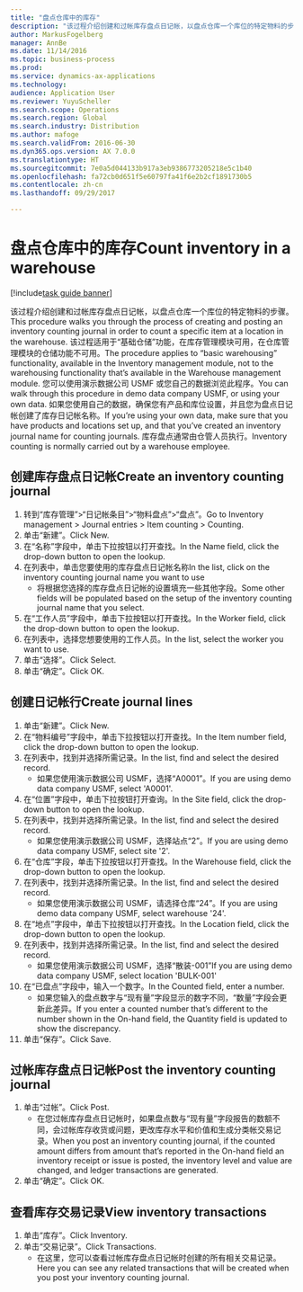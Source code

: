 ```yaml
---
title: "盘点仓库中的库存"
description: "该过程介绍创建和过帐库存盘点日记帐，以盘点仓库一个库位的特定物料的步骤。"
author: MarkusFogelberg
manager: AnnBe
ms.date: 11/14/2016
ms.topic: business-process
ms.prod: 
ms.service: dynamics-ax-applications
ms.technology: 
audience: Application User
ms.reviewer: YuyuScheller
ms.search.scope: Operations
ms.search.region: Global
ms.search.industry: Distribution
ms.author: mafoge
ms.search.validFrom: 2016-06-30
ms.dyn365.ops.version: AX 7.0.0
ms.translationtype: HT
ms.sourcegitcommit: 7e0a5d044133b917a3eb9386773205218e5c1b40
ms.openlocfilehash: fa72cb0d651f5e60797fa41f6e2b2cf1891730b5
ms.contentlocale: zh-cn
ms.lasthandoff: 09/29/2017

---
```

# <a name="count-inventory-in-a-warehouse"></a><span data-ttu-id="0eef4-103">盘点仓库中的库存</span><span class="sxs-lookup"><span data-stu-id="0eef4-103">Count inventory in a warehouse</span></span>

[!include[task guide banner](../../includes/task-guide-banner.md)]

<span data-ttu-id="0eef4-104">该过程介绍创建和过帐库存盘点日记帐，以盘点仓库一个库位的特定物料的步骤。</span><span class="sxs-lookup"><span data-stu-id="0eef4-104">This procedure walks you through the process of creating and posting an inventory counting journal in order to count a specific item at a location in the warehouse.</span></span> <span data-ttu-id="0eef4-105">该过程适用于“基础仓储”功能，在库存管理模块可用，在仓库管理模块的仓储功能不可用。</span><span class="sxs-lookup"><span data-stu-id="0eef4-105">The procedure applies to “basic warehousing” functionality, available in the Inventory management module, not to the warehousing functionality that’s available in the Warehouse management module.</span></span> <span data-ttu-id="0eef4-106">您可以使用演示数据公司 USMF 或您自己的数据浏览此程序。</span><span class="sxs-lookup"><span data-stu-id="0eef4-106">You can walk through this procedure in demo data company USMF, or using your own data.</span></span> <span data-ttu-id="0eef4-107">如果您使用自己的数据，确保您有产品和库位设置，并且您为盘点日记帐创建了库存日记帐名称。</span><span class="sxs-lookup"><span data-stu-id="0eef4-107">If you’re using your own data, make sure that you have products and locations set up, and that you’ve created an inventory journal name for counting journals.</span></span> <span data-ttu-id="0eef4-108">库存盘点通常由仓管人员执行。</span><span class="sxs-lookup"><span data-stu-id="0eef4-108">Inventory counting is normally carried out by a warehouse employee.</span></span>


## <a name="create-an-inventory-counting-journal"></a><span data-ttu-id="0eef4-109">创建库存盘点日记帐</span><span class="sxs-lookup"><span data-stu-id="0eef4-109">Create an inventory counting journal</span></span>
1. <span data-ttu-id="0eef4-110">转到“库存管理”>“日记帐条目”>“物料盘点”>“盘点”。</span><span class="sxs-lookup"><span data-stu-id="0eef4-110">Go to Inventory management > Journal entries > Item counting > Counting.</span></span>
2. <span data-ttu-id="0eef4-111">单击“新建”。</span><span class="sxs-lookup"><span data-stu-id="0eef4-111">Click New.</span></span>
3. <span data-ttu-id="0eef4-112">在“名称”字段中，单击下拉按钮以打开查找。</span><span class="sxs-lookup"><span data-stu-id="0eef4-112">In the Name field, click the drop-down button to open the lookup.</span></span>
4. <span data-ttu-id="0eef4-113">在列表中，单击您要使用的库存盘点日记帐名称</span><span class="sxs-lookup"><span data-stu-id="0eef4-113">In the list, click on the inventory counting journal name you want to use</span></span>
    * <span data-ttu-id="0eef4-114">将根据您选择的库存盘点日记帐的设置填充一些其他字段。</span><span class="sxs-lookup"><span data-stu-id="0eef4-114">Some other fields will be populated based on the setup of the inventory counting journal name that you select.</span></span>  
5. <span data-ttu-id="0eef4-115">在“工作人员”字段中，单击下拉按钮以打开查找。</span><span class="sxs-lookup"><span data-stu-id="0eef4-115">In the Worker field, click the drop-down button to open the lookup.</span></span>
6. <span data-ttu-id="0eef4-116">在列表中，选择您想要使用的工作人员。</span><span class="sxs-lookup"><span data-stu-id="0eef4-116">In the list, select the worker you want to use.</span></span>
7. <span data-ttu-id="0eef4-117">单击“选择”。</span><span class="sxs-lookup"><span data-stu-id="0eef4-117">Click Select.</span></span>
8. <span data-ttu-id="0eef4-118">单击“确定”。</span><span class="sxs-lookup"><span data-stu-id="0eef4-118">Click OK.</span></span>

## <a name="create-journal-lines"></a><span data-ttu-id="0eef4-119">创建日记帐行</span><span class="sxs-lookup"><span data-stu-id="0eef4-119">Create journal lines</span></span>
1. <span data-ttu-id="0eef4-120">单击“新建”。</span><span class="sxs-lookup"><span data-stu-id="0eef4-120">Click New.</span></span>
2. <span data-ttu-id="0eef4-121">在“物料编号”字段中，单击下拉按钮以打开查找。</span><span class="sxs-lookup"><span data-stu-id="0eef4-121">In the Item number field, click the drop-down button to open the lookup.</span></span>
3. <span data-ttu-id="0eef4-122">在列表中，找到并选择所需记录。</span><span class="sxs-lookup"><span data-stu-id="0eef4-122">In the list, find and select the desired record.</span></span>
    * <span data-ttu-id="0eef4-123">如果您使用演示数据公司 USMF，选择“A0001”。</span><span class="sxs-lookup"><span data-stu-id="0eef4-123">If you are using demo data company USMF, select 'A0001'.</span></span>  
4. <span data-ttu-id="0eef4-124">在“位置”字段中，单击下拉按钮打开查询。</span><span class="sxs-lookup"><span data-stu-id="0eef4-124">In the Site field, click the drop-down button to open the lookup.</span></span>
5. <span data-ttu-id="0eef4-125">在列表中，找到并选择所需记录。</span><span class="sxs-lookup"><span data-stu-id="0eef4-125">In the list, find and select the desired record.</span></span>
    * <span data-ttu-id="0eef4-126">如果您使用演示数据公司 USMF，选择站点“2”。</span><span class="sxs-lookup"><span data-stu-id="0eef4-126">If you are using demo data company USMF, select site '2'.</span></span>  
6. <span data-ttu-id="0eef4-127">在“仓库”字段，单击下拉按钮以打开查找。</span><span class="sxs-lookup"><span data-stu-id="0eef4-127">In the Warehouse field, click the drop-down button to open the lookup.</span></span>
7. <span data-ttu-id="0eef4-128">在列表中，找到并选择所需记录。</span><span class="sxs-lookup"><span data-stu-id="0eef4-128">In the list, find and select the desired record.</span></span>
    * <span data-ttu-id="0eef4-129">如果您使用演示数据公司 USMF，请选择仓库“24”。</span><span class="sxs-lookup"><span data-stu-id="0eef4-129">If you are using demo data company USMF, select warehouse '24'.</span></span>  
8. <span data-ttu-id="0eef4-130">在“地点”字段中，单击下拉按钮以打开查找。</span><span class="sxs-lookup"><span data-stu-id="0eef4-130">In the Location field, click the drop-down button to open the lookup.</span></span>
9. <span data-ttu-id="0eef4-131">在列表中，找到并选择所需记录。</span><span class="sxs-lookup"><span data-stu-id="0eef4-131">In the list, find and select the desired record.</span></span>
    * <span data-ttu-id="0eef4-132">如果您使用演示数据公司 USMF，选择“散装-001”</span><span class="sxs-lookup"><span data-stu-id="0eef4-132">If you are using demo data company USMF, select location 'BULK-001'</span></span>  
10. <span data-ttu-id="0eef4-133">在“已盘点”字段中，输入一个数字。</span><span class="sxs-lookup"><span data-stu-id="0eef4-133">In the Counted field, enter a number.</span></span>
    * <span data-ttu-id="0eef4-134">如果您输入的盘点数字与“现有量”字段显示的数字不同，“数量”字段会更新此差异。</span><span class="sxs-lookup"><span data-stu-id="0eef4-134">If you enter a counted number that’s different to the number shown in the On-hand field, the Quantity field is updated to show the discrepancy.</span></span>  
11. <span data-ttu-id="0eef4-135">单击“保存”。</span><span class="sxs-lookup"><span data-stu-id="0eef4-135">Click Save.</span></span>

## <a name="post-the-inventory-counting-journal"></a><span data-ttu-id="0eef4-136">过帐库存盘点日记帐</span><span class="sxs-lookup"><span data-stu-id="0eef4-136">Post the inventory counting journal</span></span>
1. <span data-ttu-id="0eef4-137">单击“过帐”。</span><span class="sxs-lookup"><span data-stu-id="0eef4-137">Click Post.</span></span>
    * <span data-ttu-id="0eef4-138">在您过帐库存盘点日记帐时，如果盘点数与“现有量”字段报告的数额不同，会过帐库存收货或问题，更改库存水平和价值和生成分类帐交易记录。</span><span class="sxs-lookup"><span data-stu-id="0eef4-138">When you post an inventory counting journal, if the counted amount differs from amount that’s reported in the On-hand field an inventory receipt or issue is posted, the inventory level and value are changed, and ledger transactions are generated.</span></span>  
2. <span data-ttu-id="0eef4-139">单击“确定”。</span><span class="sxs-lookup"><span data-stu-id="0eef4-139">Click OK.</span></span>

## <a name="view-inventory-transactions"></a><span data-ttu-id="0eef4-140">查看库存交易记录</span><span class="sxs-lookup"><span data-stu-id="0eef4-140">View inventory transactions</span></span>
1. <span data-ttu-id="0eef4-141">单击“库存”。</span><span class="sxs-lookup"><span data-stu-id="0eef4-141">Click Inventory.</span></span>
2. <span data-ttu-id="0eef4-142">单击“交易记录”。</span><span class="sxs-lookup"><span data-stu-id="0eef4-142">Click Transactions.</span></span>
    * <span data-ttu-id="0eef4-143">在这里，您可以查看过帐库存盘点日记帐时创建的所有相关交易记录。</span><span class="sxs-lookup"><span data-stu-id="0eef4-143">Here you can see any related transactions that will be created when you post your inventory counting journal.</span></span>   

